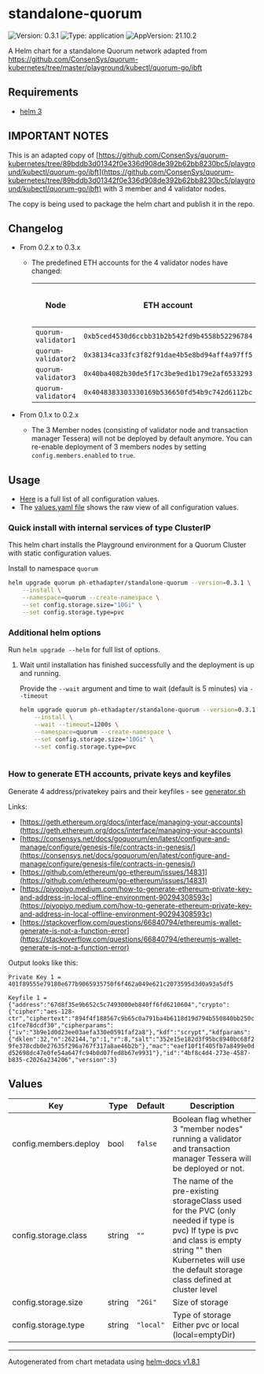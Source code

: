 # standalone-quorum

![Version: 0.3.1](https://img.shields.io/badge/Version-0.3.1-informational?style=flat-square) ![Type: application](https://img.shields.io/badge/Type-application-informational?style=flat-square) ![AppVersion: 21.10.2](https://img.shields.io/badge/AppVersion-21.10.2-informational?style=flat-square)

A Helm chart for a standalone Quorum network adapted from https://github.com/ConsenSys/quorum-kubernetes/tree/master/playground/kubectl/quorum-go/ibft

## Requirements

- [helm 3](https://helm.sh/docs/intro/install/)

## IMPORTANT NOTES

This is an adapted copy of [https://github.com/ConsenSys/quorum-kubernetes/tree/89bddb3d01342f0e336d908de392b62bb8230bc5/playground/kubectl/quorum-go/ibft](https://github.com/ConsenSys/quorum-kubernetes/tree/89bddb3d01342f0e336d908de392b62bb8230bc5/playground/kubectl/quorum-go/ibft) with 3 member and 4 validator nodes.

The copy is being used to package the helm chart and publish it in the repo.

## Changelog

- From 0.2.x to 0.3.x
  - The predefined ETH accounts for the 4 validator nodes have changed:

    | Node | ETH account | private key | Password for unlocking account |
    |-------------------------|:-----------:|:-------:|:------------------------------------:|
    | `quorum-validator1` | `0xb5ced4530d6ccbb31b2b542fd9b4558b52296784` | `0x6b93a268f68239d321981125ecf24488920c6b3d900043d56fef66adb776abd5` | `Password` |<!-- # pragma: allowlist secret -->
    | `quorum-validator2` | `0x38134ca33fc3f82f91dae4b5e8bd94aff4a97ff5` | `0x8b360f3e5e4a83b71b2783c61c3026e0f1f0cd077a96b476f002f698a844f877` | `Password` |<!-- # pragma: allowlist secret -->
    | `quorum-validator3` | `0x40ba4082b30de5f17c3be9ed1b179e2af6533293` | `0xf4bd1e7d8c12ae9f23e56cbc79bb39aec69801ed66606e6e18186c2dd7cce731` | `Password` |<!-- # pragma: allowlist secret -->
    | `quorum-validator4` | `0x4048383303330169b536650fd54b9c742d6112bc` | `0xba3351cf7d27ff96dc23f9b8e1669688d94cc71957e33acaa1d7e07db740e6da` | `Password` |<!-- # pragma: allowlist secret -->

- From 0.1.x to 0.2.x
    - The 3 Member nodes (consisting of validator node and transaction manager Tessera) will not be deployed by default anymore.
    You can re-enable deployment of 3 members nodes by setting `config.members.enabled` to `true`.

## Usage

- [Here](./README.md#values) is a full list of all configuration values.
- The [values.yaml file](./values.yaml) shows the raw view of all configuration values.

### Quick install with internal services of type ClusterIP

This helm chart installs the Playground environment for a Quorum Cluster with static configuration values.

Install to namespace `quorum`

```bash
helm upgrade quorum ph-ethadapter/standalone-quorum --version=0.3.1 \
    --install \
    --namespace=quorum --create-namespace \
    --set config.storage.size="10Gi" \
    --set config.storage.type=pvc

```

### Additional helm options

Run `helm upgrade --helm` for full list of options.

1. Wait until installation has finished successfully and the deployment is up and running.

    Provide the `--wait` argument and time to wait (default is 5 minutes) via `--timeout`

    ```bash
    helm upgrade quorum ph-ethadapter/standalone-quorum --version=0.3.1 \
        --install \
        --wait --timeout=1200s \
        --namespace=quorum --create-namespace \
        --set config.storage.size="10Gi" \
        --set config.storage.type=pvc
       
    ```

### How to generate ETH accounts, private keys and keyfiles

Generate 4 address/privatekey pairs and their keyfiles - see [generator.sh](generator.sh)

Links:
- [https://geth.ethereum.org/docs/interface/managing-your-accounts](https://geth.ethereum.org/docs/interface/managing-your-accounts)
- [https://consensys.net/docs/goquorum/en/latest/configure-and-manage/configure/genesis-file/contracts-in-genesis/](https://consensys.net/docs/goquorum/en/latest/configure-and-manage/configure/genesis-file/contracts-in-genesis/)
- [https://github.com/ethereum/go-ethereum/issues/14831](https://github.com/ethereum/go-ethereum/issues/14831)
- [https://piyopiyo.medium.com/how-to-generate-ethereum-private-key-and-address-in-local-offline-environment-90294308593c](https://piyopiyo.medium.com/how-to-generate-ethereum-private-key-and-address-in-local-offline-environment-90294308593c)
- [https://stackoverflow.com/questions/66840794/ethereumjs-wallet-generate-is-not-a-function-error](https://stackoverflow.com/questions/66840794/ethereumjs-wallet-generate-is-not-a-function-error)

Output looks like this:

<!-- # pragma: allowlist nextline secret -->
`Private Key 1 = 401f89555e79180e677b9065935750f6f462a049e621c2073595d3d0a93a5df5`
<!-- # pragma: allowlist nextline secret -->
`Keyfile 1 = {"address":"67d8f35e9b652c5c7493000eb840ff6fd6210604","crypto":{"cipher":"aes-128-ctr","ciphertext":"894f4f188567c9b65c0a791ba4b6118d19d794b550840bb250cc1fce78dcdf30","cipherparams":{"iv":"3b9e1d0d23ee03aefa330e0591faf2a8"},"kdf":"scrypt","kdfparams":{"dklen":32,"n":262144,"p":1,"r":8,"salt":"352e15e182d3f95bc8940bc68f29fe378cdb0e27635f296a767f317a8ae46b2b"},"mac":"eaef10f1f405fb7a8499e0dd52698dc47e0fe54a647fc94b0d07fed8b67e9931"},"id":"4bf8c4d4-273e-4587-b835-c2026a234206","version":3}`

## Values

| Key | Type | Default | Description |
|-----|------|---------|-------------|
| config.members.deploy | bool | `false` | Boolean flag whether 3 "member nodes" running a validator and transaction manager Tessera will be deployed or not. |
| config.storage.class | string | `""` | The name of the pre-existing storageClass used for the PVC (only needed if type is pvc) If type is pvc and class is empty string "" then Kubernetes will use the default storage class defined at cluster level |
| config.storage.size | string | `"2Gi"` | Size of storage |
| config.storage.type | string | `"local"` | Type of storage Either pvc or local (local=emptyDir) |

----------------------------------------------
Autogenerated from chart metadata using [helm-docs v1.8.1](https://github.com/norwoodj/helm-docs/releases/v1.8.1)
